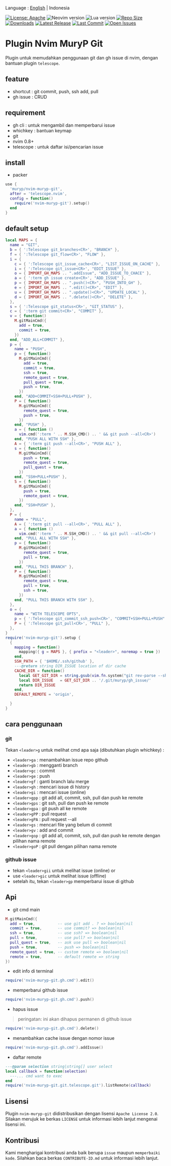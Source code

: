 Language : [English](./README.md) | Indonesia

[![License: Apache](https://img.shields.io/badge/License-Apache-blue.svg)](https://opensource.org/licenses/Apache-2.0)
![Neovim version](https://img.shields.io/badge/Neovim-0.8.x-green.svg)
![Lua version](https://img.shields.io/badge/Lua-5.4-yellow.svg)
[![Repo Size](https://img.shields.io/github/repo-size/muryp/nvim-muryp-git)](https://github.com/muryp/nvim-muryp-git)
[![Downloads](https://img.shields.io/github/downloads/muryp/nvim-muryp-git/total)](https://github.com/muryp/nvim-muryp-git/releases)
[![Latest Release](https://img.shields.io/github/release/muryp/nvim-muryp-git)](https://github.com/muryp/nvim-muryp-git/releases/latest)
[![Last Commit](https://img.shields.io/github/last-commit/muryp/nvim-muryp-git)](https://github.com/muryp/nvim-muryp-git/commits/master)
[![Open Issues](https://img.shields.io/github/issues/muryp/nvim-muryp-git)](https://github.com/muryp/nvim-muryp-git/issues)
# Plugin Nvim MuryP Git
Plugin untuk memudahkan penggunaan git dan gh issue di nvim, dengan bantuan plugin `telescope`.
## feature
- shortcut : git commit, push, ssh add, pull
- gh issue : CRUD
## requirement
- gh cli : untuk mengambil dan memperbarui issue
- whichkey : bantuan keymap
- git
- nvim 0.8+
- telescope : untuk daftar isi/pencarian issue
## install
- packer
```lua
use {
  'muryp/nvim-muryp-git',
  after = 'telescope.nvim',
  config = function()
    require('nvim-muryp-git').setup()
  end
}
```
## default setup
```lua
local MAPS = {
  name = "GIT",
  b = { ':Telescope git_branches<CR>', "BRANCH" },
  f = { ':Telescope git_flow<CR>', "FLOW" },
  i = {
    c = { ':Telescope git_issue_cache<CR>', "LIST_ISSUE_ON_CACHE" },
    i = { ':Telescope git_issue<CR>', "EDIT_ISSUE" },
    o = { IMPORT_GH_MAPS .. ".addIssue", "ADD_ISSUE_TO_CHACE" },
    a = { ':term gh issue create<CR>', "ADD_ISSUE" },
    p = { IMPORT_GH_MAPS .. ".push()<CR>", "PUSH_INTO_GH" },
    e = { IMPORT_GH_MAPS .. ".edit()<CR>", "EDIT" },
    u = { IMPORT_GH_MAPS .. ".update()<CR>", "UPDATE_LOCAL" },
    d = { IMPORT_GH_MAPS .. ".delete()<CR>", "DELETE" },
  },
  s = { ':Telescope git_status<CR>', "GIT_STATUS" },
  c = { ':term git commit<CR>', "COMMIT" },
  v = { function()
    M.gitMainCmd({
      add = true,
      commit = true,
    })
  end, "ADD_ALL+COMMIT" },
  p = {
    name = "PUSH",
    p = { function()
      M.gitMainCmd({
        add = true,
        commit = true,
        ssh = true,
        remote_quest = true,
        pull_quest = true,
        push = true,
      })
    end, "ADD+COMMIT+SSH+PULL+PUSH" },
    P = { function()
      M.gitMainCmd({
        remote_quest = true,
        push = true,
      })
    end, "PUSH" },
    a = { function ()
      vim.cmd(':term ' .. M.SSH_CMD() .. ' && git push --all<CR>')
    end, "PUSH ALL WITH SSH" },
    A = { ':term git push --all<CR>', "PUSH ALL" },
    s = { function()
      M.gitMainCmd({
        push = true,
        remote_quest = true,
        pull_quest = true,
      })
    end, "SSH+PULL+PUSH" },
    S = { function()
      M.gitMainCmd({
        push = true,
        remote_quest = true,
      })
    end, "SSH+PUSH" },
  },
  P = {
    name = "PULL",
    A = { ':term git pull --all<CR>', "PULL ALL" },
    a = { function ()
      vim.cmd(':term ' .. M.SSH_CMD() .. ' && git pull --all<CR>')
    end, "PULL ALL WITH SSH" },
    p = { function()
      M.gitMainCmd({
        remote_quest = true,
        pull = true,
      })
    end, "PULL THIS BRANCH" },
    P = { function()
      M.gitMainCmd({
        remote_quest = true,
        pull = true,
        ssh = true,
      })
    end, "PULL THIS BRANCH WITH SSH" },
  },
  o = {
    name = "WITH TELESCOPE OPTS",
    p = { ':Telescope git_commit_ssh_push<CR>', "COMMIT+SSH+PULL+PUSH" },
    P = { ':Telescope git_pull<CR>', "PULL" },
  },
}
require('nvim-muryp-git').setup {
  {
    mapping = function()
      mapping({ g = MAPS }, { prefix = "<leader>", noremap = true })
    end,
    SSH_PATH = { '$HOME/.ssh/github' },
    ---@return string DIR_ISSUE location of dir cache
    CACHE_DIR = function()
      local GET_GIT_DIR = string.gsub(vim.fn.system("git rev-parse --show-toplevel"), '\n', '')
      local DIR_ISSUE   = GET_GIT_DIR .. '/.git/muryp/gh_issue/'
      return DIR_ISSUE
    end,
    DEFAULT_REMOTE = 'origin',

  }
}
```
## cara penggunaan
### git
Tekan `<leader>g` untuk melihat cmd apa saja (dibutuhkan plugin whichkey) :
- `<leader>ga` : menambahkan issue repo github
- `<leader>gb` : mengganti branch
- `<leader>gc` : commit
- `<leader>ge` : push
- `<leader>gf` : ganti branch lalu merge
- `<leader>gh` : mencari issue di history
- `<leader>gi` : mencari issue (online)
- `<leader>gpp` : git add all, commit, ssh, pull dan push ke remote
- `<leader>gps` : git ssh, pull dan push ke remote
- `<leader>gpa` : git push all ke remote
- `<leader>gPP` : pull request
- `<leader>gPA` : pull request --all
- `<leader>gs` : mencari file yang belum di commit
- `<leader>gv` : add and commit
- `<leader>gop` : git add all, commit, ssh, pull dan push ke remote dengan pilihan nama remote
- `<leader>goP` : git pull dengan pilihan nama remote
### github issue
- tekan `<leader>gii` untuk melihat issue (online)
or
- use `<leader>gic` untuk melihat issue (offline)
- setelah itu, tekan `<leader>gp` memperbarui issue di github

## Api
- git cmd main
```lua
M.gitMainCmd({
  add = true,          -- use git add . ? => boolean|nil
  commit = true,       -- use commit? => boolean|nil
  ssh = true,          -- use ssh? => boolean|nil
  pull = true,         -- use pull? => boolean|nil
  pull_quest = true,   -- ask use pull => boolean|nil
  push = true,         -- push => boolean|nil
  remote_quest = true, -- custom remote => boolean|nil
  remote = true,       -- default remote => string
})
```
- edit info di terminal
```lua
require('nvim-muryp-git.gh.cmd').edit()
```
- memperbarui github issue
```lua
require('nvim-muryp-git.gh.cmd').push()
```
- hapus issue
> peringatan: ini akan dihapus permanen di github issue
```lua
require('nvim-muryp-git.gh.cmd').delete()
```
- menambahkan cache issue dengan nomor issue
```lua
require('nvim-muryp-git.gh.cmd').addIssue()
```
- daftar remote
```lua
---@param selection string|string[] user select
local callback = function(selection)
  ---... cmd want to exec
end
require('nvim-muryp-git.git.telescope.git').listRemote(callback)
```
## Lisensi
Plugin `nvim-muryp-git` didistribusikan dengan lisensi `Apache License 2.0`. Silakan merujuk ke berkas `LICENSE` untuk informasi lebih lanjut mengenai lisensi ini.

## Kontribusi
Kami mengharigai kontribusi anda baik berupa `issue` maupun `memperbaiki kode`. Silahkan baca berkas `CONTRIBUTE-ID.md` untuk informasi lebih lanjut.

